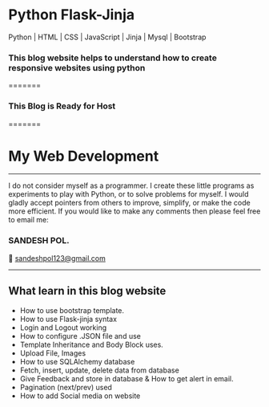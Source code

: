 # <b>Python Flask-Jinja</b>
Python | HTML | CSS | JavaScript | Jinja | Mysql | Bootstrap
<h3>This blog website helps to understand how to create responsive websites using python</h3>
=======
<h3>This Blog is Ready for Host</h3>
=======

# My Web Development
<hr>
I do not consider myself as a programmer. I create these little programs as experiments to play with Python, or to solve problems for myself. 
I would gladly accept pointers from others to improve, simplify, or make the code more efficient. If you would like to make any comments then please feel free to email me:

<h3><b>SANDESH POL.</b></h3>

:email: sandeshpol123@gmail.com
<hr>

## What learn in this blog website
- How to use bootstrap template.
- How to use Flask-jinja syntax
- Login and Logout working
- How to configure .JSON file and use
- Template Inheritance and Body Block uses.
- Upload File, Images
- How to use SQLAlchemy database
- Fetch, insert, update, delete data from database
- Give Feedback and store in database & How to get alert in email.
- Pagination (next/prev) used
- How to add Social media on website
